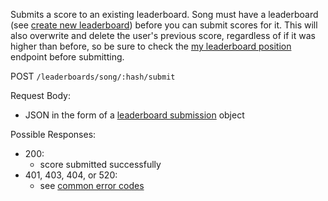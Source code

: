 Submits a score to an existing leaderboard. Song must have a leaderboard (see [create new leaderboard](create%20new%20leaderboard.md)) before you can submit scores for it. This will also overwrite and delete the user's previous score, regardless of if it was higher than before, so be sure to check the [my leaderboard position](my%20leaderboard%20position.md) endpoint before submitting.

POST `/leaderboards/song/:hash/submit`

Request Body:
- JSON in the form of a [leaderboard submission](../data%20types/leaderboard%20submission.md) object

Possible Responses:
- 200:
	- score submitted successfully
- 401, 403, 404, or 520:
	- see [common error codes](../other/common%20error%20codes.md)